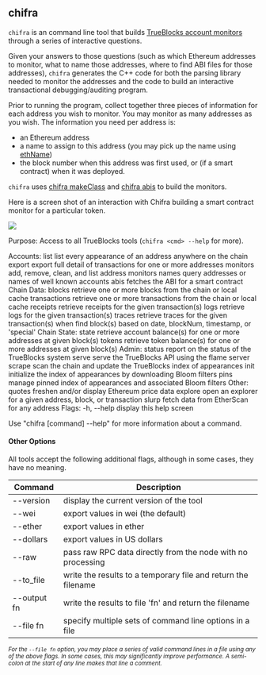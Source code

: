 ## chifra

`chifra` is an command line tool that builds [TrueBlocks account monitors](../../monitors/README.md) through a series of interactive questions.

Given your answers to those questions (such as which Ethereum addresses to monitor, what to name those addresses, where to find ABI files for those addresses), `chifra` generates the C++ code for both the parsing library needed to monitor the addresses and the code to build an interactive transactional debugging/auditing program.

Prior to running the program, collect together three pieces of information for each address you wish to monitor. You may monitor as many addresses as you wish. The information you need per address is:

- an Ethereum address
- a name to assign to this address (you may pick up the name using [ethName](../../tools/ethName/README.md))
- the block number when this address was first used, or (if a smart contract) when it was deployed.

`chifra` uses [chifra makeClass](../makeClass/README.md) and [chifra abis](../grabABI/README.md) to build the monitors.

Here is a screen shot of an interaction with Chifra building a smart contract monitor for a particular token.

<img src=docs/image.png>

Purpose: 
  Access to all TrueBlocks tools (`chifra <cmd> --help` for more).

  Accounts:
    list          list every appearance of an address anywhere on the chain
    export        export full detail of transactions for one or more addresses
    monitors      add, remove, clean, and list address monitors
    names         query addresses or names of well known accounts
    abis          fetches the ABI for a smart contract
  Chain Data:
    blocks        retrieve one or more blocks from the chain or local cache
    transactions  retrieve one or more transactions from the chain or local cache
    receipts      retrieve receipts for the given transaction(s)
    logs          retrieve logs for the given transaction(s)
    traces        retrieve traces for the given transaction(s)
    when          find block(s) based on date, blockNum, timestamp, or 'special'
  Chain State:
    state         retrieve account balance(s) for one or more addresses at given block(s)
    tokens        retrieve token balance(s) for one or more addresses at given block(s)
  Admin:
    status        report on the status of the TrueBlocks system
    serve         serve the TrueBlocks API using the flame server
    scrape        scan the chain and update the TrueBlocks index of appearances
    init          initialize the index of appearances by downloading Bloom filters
    pins          manage pinned index of appearances and associated Bloom filters
  Other:
    quotes        freshen and/or display Ethereum price data
    explore       open an explorer for a given address, block, or transaction
    slurp         fetch data from EtherScan for any address
  Flags:
    -h, --help    display this help screen

  Use "chifra [command] --help" for more information about a command.

#### Other Options

All tools accept the following additional flags, although in some cases, they have no meaning.

| Command     | Description                                                   |
| ----------- | ------------------------------------------------------------- |
| --version   | display the current version of the tool                       |
| --wei       | export values in wei (the default)                            |
| --ether     | export values in ether                                        |
| --dollars   | export values in US dollars                                   |
| --raw       | pass raw RPC data directly from the node with no processing   |
| --to_file   | write the results to a temporary file and return the filename |
| --output fn | write the results to file 'fn' and return the filename        |
| --file fn   | specify multiple sets of command line options in a file       |

<small>*For the `--file fn` option, you may place a series of valid command lines in a file using any of the above flags. In some cases, this may significantly improve performance. A semi-colon at the start of any line makes that line a comment.*</small>
